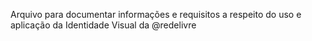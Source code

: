 Arquivo para documentar informações e requisitos a respeito do uso e aplicação da Identidade Visual da @redelivre
